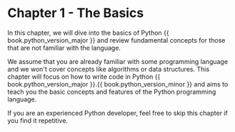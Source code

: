 # Chapter 1 - The Basics

In this chapter, we will dive into the basics of Python {{ book.python_version_major }} and review fundamental concepts for those that are not familiar with the language.

We assume that you are already familiar with some programming language and we won't cover concepts like algorithms or data structures.
This chapter will focus on how to write code in Python {{ book.python_version_major }}.{{ book.python_version_minor }} and aims to teach you the basic concepts and features of the Python programming language.

If you are an experienced Python developer, feel free to skip this chapter if you find it repetitive.
